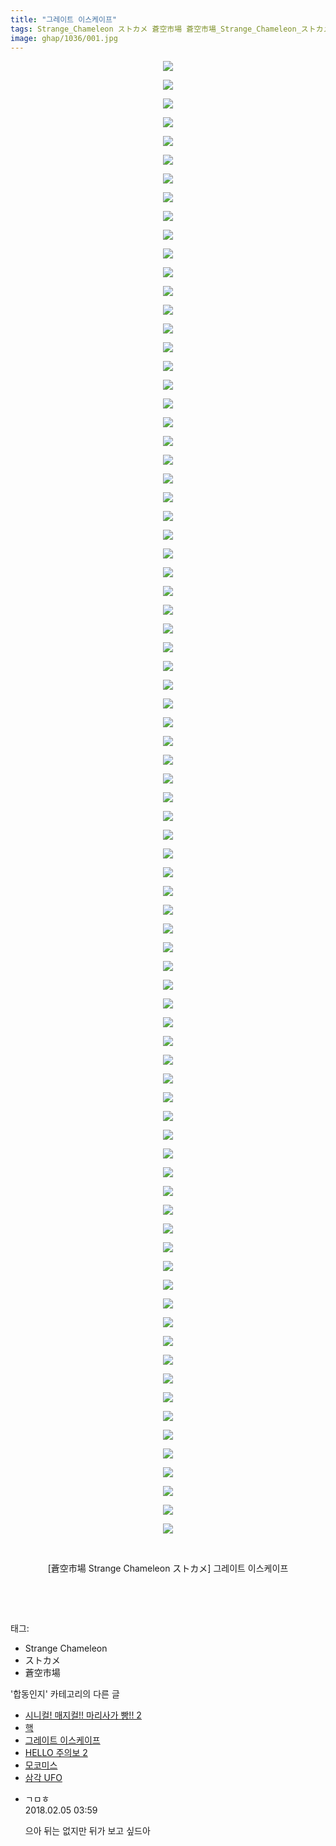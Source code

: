 ```yaml
---
title: "그레이트 이스케이프"
tags: Strange_Chameleon ストカメ 蒼空市場 蒼空市場_Strange_Chameleon_ストカメ 합동인지
image: ghap/1036/001.jpg
---
```

<div class="article">
<p style="text-align: center; clear: none; float: none;"><img src="{{ site.nasurl }}/ghap/1036/001.jpg"/></p>
<p style="text-align: center; clear: none; float: none;"><img src="{{ site.nasurl }}/ghap/1036/002.jpg"/></p>
<p style="text-align: center; clear: none; float: none;"><img src="{{ site.nasurl }}/ghap/1036/003.jpg"/></p>
<p style="text-align: center; clear: none; float: none;"><img src="{{ site.nasurl }}/ghap/1036/004.jpg"/></p>
<p style="text-align: center; clear: none; float: none;"><img src="{{ site.nasurl }}/ghap/1036/005.jpg"/></p>
<p style="text-align: center; clear: none; float: none;"><img src="{{ site.nasurl }}/ghap/1036/006.jpg"/></p>
<p style="text-align: center; clear: none; float: none;"><img src="{{ site.nasurl }}/ghap/1036/007.jpg"/></p>
<p style="text-align: center; clear: none; float: none;"><img src="{{ site.nasurl }}/ghap/1036/008.jpg"/></p>
<p style="text-align: center; clear: none; float: none;"><img src="{{ site.nasurl }}/ghap/1036/009.jpg"/></p>
<p style="text-align: center; clear: none; float: none;"><img src="{{ site.nasurl }}/ghap/1036/010.jpg"/></p>
<p style="text-align: center; clear: none; float: none;"><img src="{{ site.nasurl }}/ghap/1036/011.jpg"/></p>
<p style="text-align: center; clear: none; float: none;"><img src="{{ site.nasurl }}/ghap/1036/012.jpg"/></p>
<p style="text-align: center; clear: none; float: none;"><img src="{{ site.nasurl }}/ghap/1036/013.jpg"/></p>
<p style="text-align: center; clear: none; float: none;"><img src="{{ site.nasurl }}/ghap/1036/014.jpg"/></p>
<p style="text-align: center; clear: none; float: none;"><img src="{{ site.nasurl }}/ghap/1036/015.jpg"/></p>
<p style="text-align: center; clear: none; float: none;"><img src="{{ site.nasurl }}/ghap/1036/016.jpg"/></p>
<p style="text-align: center; clear: none; float: none;"><img src="{{ site.nasurl }}/ghap/1036/017.jpg"/></p>
<p style="text-align: center; clear: none; float: none;"><img src="{{ site.nasurl }}/ghap/1036/018.jpg"/></p>
<p style="text-align: center; clear: none; float: none;"><img src="{{ site.nasurl }}/ghap/1036/019.jpg"/></p>
<p style="text-align: center; clear: none; float: none;"><img src="{{ site.nasurl }}/ghap/1036/020.jpg"/></p>
<p style="text-align: center; clear: none; float: none;"><img src="{{ site.nasurl }}/ghap/1036/021.jpg"/></p>
<p style="text-align: center; clear: none; float: none;"><img src="{{ site.nasurl }}/ghap/1036/022.jpg"/></p>
<p style="text-align: center; clear: none; float: none;"><img src="{{ site.nasurl }}/ghap/1036/023.jpg"/></p>
<p style="text-align: center; clear: none; float: none;"><img src="{{ site.nasurl }}/ghap/1036/024.jpg"/></p>
<p style="text-align: center; clear: none; float: none;"><img src="{{ site.nasurl }}/ghap/1036/025.jpg"/></p>
<p style="text-align: center; clear: none; float: none;"><img src="{{ site.nasurl }}/ghap/1036/026.jpg"/></p>
<p style="text-align: center; clear: none; float: none;"><img src="{{ site.nasurl }}/ghap/1036/027.jpg"/></p>
<p style="text-align: center; clear: none; float: none;"><img src="{{ site.nasurl }}/ghap/1036/028.jpg"/></p>
<p style="text-align: center; clear: none; float: none;"><img src="{{ site.nasurl }}/ghap/1036/029.jpg"/></p>
<p style="text-align: center; clear: none; float: none;"><img src="{{ site.nasurl }}/ghap/1036/030.jpg"/></p>
<p style="text-align: center; clear: none; float: none;"><img src="{{ site.nasurl }}/ghap/1036/031.jpg"/></p>
<p style="text-align: center; clear: none; float: none;"><img src="{{ site.nasurl }}/ghap/1036/032.jpg"/></p>
<p style="text-align: center; clear: none; float: none;"><img src="{{ site.nasurl }}/ghap/1036/033.jpg"/></p>
<p style="text-align: center; clear: none; float: none;"><img src="{{ site.nasurl }}/ghap/1036/034.jpg"/></p>
<p style="text-align: center; clear: none; float: none;"><img src="{{ site.nasurl }}/ghap/1036/035.jpg"/></p>
<p style="text-align: center; clear: none; float: none;"><img src="{{ site.nasurl }}/ghap/1036/036.jpg"/></p>
<p style="text-align: center; clear: none; float: none;"><img src="{{ site.nasurl }}/ghap/1036/037.jpg"/></p>
<p style="text-align: center; clear: none; float: none;"><img src="{{ site.nasurl }}/ghap/1036/038.jpg"/></p>
<p style="text-align: center; clear: none; float: none;"><img src="{{ site.nasurl }}/ghap/1036/039.jpg"/></p>
<p style="text-align: center; clear: none; float: none;"><img src="{{ site.nasurl }}/ghap/1036/040.jpg"/></p>
<p style="text-align: center; clear: none; float: none;"><img src="{{ site.nasurl }}/ghap/1036/041.jpg"/></p>
<p style="text-align: center; clear: none; float: none;"><img src="{{ site.nasurl }}/ghap/1036/042.jpg"/></p>
<p style="text-align: center; clear: none; float: none;"><img src="{{ site.nasurl }}/ghap/1036/043.jpg"/></p>
<p style="text-align: center; clear: none; float: none;"><img src="{{ site.nasurl }}/ghap/1036/044.jpg"/></p>
<p style="text-align: center; clear: none; float: none;"><img src="{{ site.nasurl }}/ghap/1036/045.jpg"/></p>
<p style="text-align: center; clear: none; float: none;"><img src="{{ site.nasurl }}/ghap/1036/046.jpg"/></p>
<p style="text-align: center; clear: none; float: none;"><img src="{{ site.nasurl }}/ghap/1036/047.jpg"/></p>
<p style="text-align: center; clear: none; float: none;"><img src="{{ site.nasurl }}/ghap/1036/048.jpg"/></p>
<p style="text-align: center; clear: none; float: none;"><img src="{{ site.nasurl }}/ghap/1036/049.jpg"/></p>
<p style="text-align: center; clear: none; float: none;"><img src="{{ site.nasurl }}/ghap/1036/050.jpg"/></p>
<p style="text-align: center; clear: none; float: none;"><img src="{{ site.nasurl }}/ghap/1036/051.jpg"/></p>
<p style="text-align: center; clear: none; float: none;"><img src="{{ site.nasurl }}/ghap/1036/052.jpg"/></p>
<p style="text-align: center; clear: none; float: none;"><img src="{{ site.nasurl }}/ghap/1036/053.jpg"/></p>
<p style="text-align: center; clear: none; float: none;"><img src="{{ site.nasurl }}/ghap/1036/054.jpg"/></p>
<p style="text-align: center; clear: none; float: none;"><img src="{{ site.nasurl }}/ghap/1036/055.jpg"/></p>
<p style="text-align: center; clear: none; float: none;"><img src="{{ site.nasurl }}/ghap/1036/056.jpg"/></p>
<p style="text-align: center; clear: none; float: none;"><img src="{{ site.nasurl }}/ghap/1036/057.jpg"/></p>
<p style="text-align: center; clear: none; float: none;"><img src="{{ site.nasurl }}/ghap/1036/058.jpg"/></p>
<p style="text-align: center; clear: none; float: none;"><img src="{{ site.nasurl }}/ghap/1036/059.jpg"/></p>
<p style="text-align: center; clear: none; float: none;"><img src="{{ site.nasurl }}/ghap/1036/060.jpg"/></p>
<p style="text-align: center; clear: none; float: none;"><img src="{{ site.nasurl }}/ghap/1036/061.jpg"/></p>
<p style="text-align: center; clear: none; float: none;"><img src="{{ site.nasurl }}/ghap/1036/062.jpg"/></p>
<p style="text-align: center; clear: none; float: none;"><img src="{{ site.nasurl }}/ghap/1036/063.jpg"/></p>
<p style="text-align: center; clear: none; float: none;"><img src="{{ site.nasurl }}/ghap/1036/064.jpg"/></p>
<p style="text-align: center; clear: none; float: none;"><img src="{{ site.nasurl }}/ghap/1036/065.jpg"/></p>
<p style="text-align: center; clear: none; float: none;"><img src="{{ site.nasurl }}/ghap/1036/066.jpg"/></p>
<p style="text-align: center; clear: none; float: none;"><img src="{{ site.nasurl }}/ghap/1036/067.jpg"/></p>
<p style="text-align: center; clear: none; float: none;"><img src="{{ site.nasurl }}/ghap/1036/068.jpg"/></p>
<p style="text-align: center; clear: none; float: none;"><img src="{{ site.nasurl }}/ghap/1036/069.jpg"/></p>
<p style="text-align: center; clear: none; float: none;"><img src="{{ site.nasurl }}/ghap/1036/070.jpg"/></p>
<p style="text-align: center; clear: none; float: none;"><img src="{{ site.nasurl }}/ghap/1036/071.jpg"/></p>
<p style="text-align: center; clear: none; float: none;"><img src="{{ site.nasurl }}/ghap/1036/072.jpg"/></p>
<p style="text-align: center; clear: none; float: none;"><img src="{{ site.nasurl }}/ghap/1036/073.jpg"/></p>
<p style="text-align: center; clear: none; float: none;"><img src="{{ site.nasurl }}/ghap/1036/074.jpg"/></p>
<p style="text-align: center; clear: none; float: none;"><img src="{{ site.nasurl }}/ghap/1036/075.jpg"/></p>
<p style="text-align: center; clear: none; float: none;"><img src="{{ site.nasurl }}/ghap/1036/076.jpg"/></p>
<p style="text-align: center; clear: none; float: none;"><img src="{{ site.nasurl }}/ghap/1036/077.jpg"/></p>
<p style="text-align: center; clear: none; float: none;"><img src="{{ site.nasurl }}/ghap/1036/078.jpg"/></p>
<p style="text-align: center; clear: none; float: none;"><img src="{{ site.nasurl }}/ghap/1036/079.jpg"/></p>
<p style="text-align: center; clear: none; float: none;"><br/></p>
<p style="text-align: center; clear: none; float: none;">[蒼空市場 Strange Chameleon ストカメ] 그레이트 이스케이프</p>
<p style="text-align: center; clear: none; float: none;"><br/></p>
<p><br/></p>
</div><div class="tagTrail">
<p>태그: </p>
<ul>
<li>Strange Chameleon</li>
<li>ストカメ</li>
<li>蒼空市場</li>
</ul>
</div><div class="another">
<p>'합동인지' 카테고리의 다른 글</p>
<ul>
<li><a href="/2016-07-26-ghap_1112">시니컬! 매지컬!! 마리사가 빵!! 2</a></li>
<li><a href="/2016-07-24-ghap_1053">핵</a></li>
<li><a href="/2016-07-23-ghap_1036">그레이트 이스케이프</a></li>
<li><a href="/2016-07-21-ghap_996">HELLO 주의보 2</a></li>
<li><a href="/2016-07-20-ghap_960">모코미스</a></li>
<li><a href="/2016-07-10-ghap_814">삼각 UFO</a></li>
</ul>
</div><div class="cb_module cb_fluid">
<div class="cb_wrt cb_profile">
<div class="comment">
<ul>
<li class="cb_thumb_off" id="comment15192041">
<div class="cb_comment_area">
<div class="cb_info_area">
<div class="cb_section">
<span class="cb_nick_name">ㄱㅁㅎ</span>
</div>
<div class="cb_section">
<span class="cb_date">2018.02.05 03:59 </span>
</div>
</div>
<div class="cb_dsc_comment">
<p class="cb_dsc">
											으아 뒤는 없지만 뒤가 보고 싶드아
										</p>
</div>
</div></li>
</ul>
</div>
</div><!-- commentList close -->
</div>
<br/>
<p id="refer"></p>
<br/>
